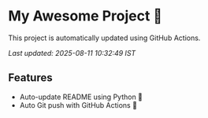 # My Awesome Project 🚀

This project is automatically updated using GitHub Actions.

_Last updated: 2025-08-11 10:32:49 IST_

## Features
- Auto-update README using Python 🐍
- Auto Git push with GitHub Actions 🤖
